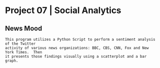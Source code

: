 
# Project 07 | Social Analytics

## News Mood

    This program utilizes a Python Script to perform a sentiment analysis of the Twitter 
    activity of various news organizations: BBC, CBS, CNN, Fox and New York Times.  Then 
    it presents those findings visually using a scatterplot and a bar graph.  
    

